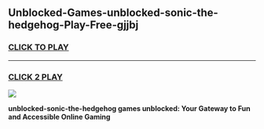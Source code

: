 
## Unblocked-Games-unblocked-sonic-the-hedgehog-Play-Free-gjjbj
<h3>
<a href="https://premium76.site?title=unblocked-sonic-the-hedgehog&ref=23A">CLICK TO PLAY</a></h3>
<hr>

<h3>
<a href="https://premium76.site?title=unblocked-sonic-the-hedgehog&ref=23A">CLICK 2 PLAY</a>
  
</h3>

<a href="https://premium76.site?title=unblocked-sonic-the-hedgehog&ref=23A"><img src="https://clearcache.store/games.png"></a>


**unblocked-sonic-the-hedgehog games unblocked: Your Gateway to Fun and Accessible Online Gaming**

